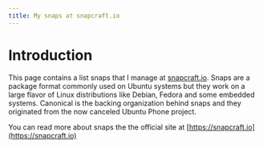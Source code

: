 ```yaml
---
title: My snaps at snapcraft.io
---
```


# Introduction

This page contains a list snaps that I manage at [snapcraft.io](https://snapcraft.io). Snaps are a package format commonly used on Ubuntu systems but they work on a large flavor of Linux distributions like Debian, Fedora and some embedded systems. Canonical is the backing organization behind snaps and they originated from the now canceled Ubuntu Phone project.

You can read more about snaps the the official site at [https://snapcraft.io](https://snapcraft.io)
